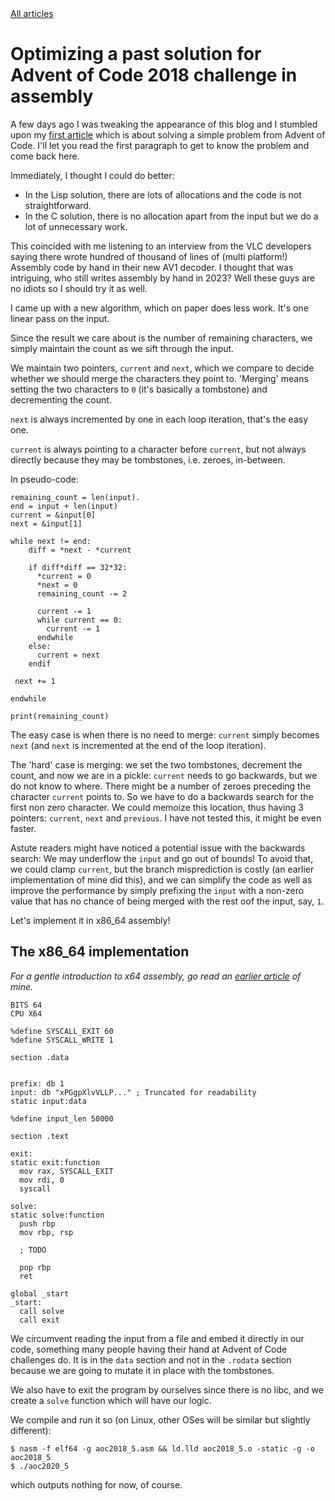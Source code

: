<link rel="stylesheet" type="text/css" href="main.css">
<a href="/blog">All articles</a>

# Optimizing a past solution for Advent of Code 2018 challenge  in assembly

A few days ago I was tweaking the appearance of this blog and I stumbled upon my [first article](/blog/advent_of_code_2018_5) which is about solving a simple problem from Advent of Code. I'll let you read the first paragraph to get to know the problem and come back here.

Immediately, I thought I could do better: 
- In the Lisp solution, there are lots of allocations and the code is not straightforward.
- In the C solution, there is no allocation apart from the input but we do a lot of unnecessary work.


This coincided with me listening to an interview from the VLC developers saying there wrote hundred of thousand of lines of (multi platform!) Assembly code by hand in their new AV1 decoder. I thought that was intriguing, who still writes assembly by hand in 2023? Well these guys are no idiots so I should try it as well.


I came up with a new algorithm, which on paper does less work. It's one linear pass on the input.

Since the result we care about is the number of remaining characters, we simply maintain the count as we sift through the input.

We maintain two pointers, `current` and `next`, which we compare to decide whether we should merge the characters they point to. 'Merging' means setting the two characters to `0` (it's basically a tombstone) and decrementing the count.

`next` is always incremented by one in each loop iteration, that's the easy one.

`current` is always pointing to a character before `current`, but not always directly because they may be tombstones, i.e. zeroes, in-between.


In pseudo-code:

```
remaining_count = len(input).
end = input + len(input)
current = &input[0]
next = &input[1]

while next != end:
    diff = *next - *current

    if diff*diff == 32*32:
      *current = 0
      *next = 0
      remaining_count -= 2

      current -= 1
      while current == 0:
        current -= 1
      endwhile
    else:
      current = next
    endif

 next += 1
    
endwhile

print(remaining_count)

```

The easy case is when there is no need to merge: `current` simply becomes `next` (and `next` is incremented at the end of the loop iteration).

The 'hard' case is merging: we set the two tombstones, decrement the count, and now we are in a pickle: `current` needs to go backwards, but we do not know to where. There might be a number of zeroes preceding the character `current` points to. So we have to do a backwards search for the first non zero character.
We could memoize this location, thus having 3 pointers: `current`, `next` and `previous`. I have not tested this, it might be even faster.

Astute readers might have noticed a potential issue with the backwards search: We may underflow the `input` and go out of bounds! To avoid that, we could clamp `current`, but the branch misprediction is costly (an earlier implementation of mine did this), and we can simplify the code as well as improve the performance by simply prefixing the `input` with a non-zero value that has no chance of being merged with the rest oof the input, say, `1`. 

Let's implement it in x86_64 assembly!

## The x86_64 implementation

*For a gentle introduction to x64 assembly, go read an [earlier article](/blog/x11_x64.html) of mine.*


```x86asm
BITS 64
CPU X64

%define SYSCALL_EXIT 60
%define SYSCALL_WRITE 1

section .data


prefix: db 1
input: db "xPGgpXlvVLLP..." ; Truncated for readability
static input:data

%define input_len 50000

section .text

exit:
static exit:function
  mov rax, SYSCALL_EXIT
  mov rdi, 0
  syscall

solve:
static solve:function
  push rbp
  mov rbp, rsp

  ; TODO

  pop rbp
  ret

global _start
_start:
  call solve
  call exit
```


We circumvent reading the input from a file and embed it directly in our code, something many people having their hand at Advent of Code challenges do. It is in the `data` section and not in the `.rodata` section because we are going to mutate it in place with the tombstones.

We also have to exit the program by ourselves since there is no libc, and we create a `solve` function which will have our logic.

We compile and run it so (on Linux, other OSes will be similar but slightly different):

```shell
$ nasm -f elf64 -g aoc2018_5.asm && ld.lld aoc2018_5.o -static -g -o aoc2018_5
$ ./aoc2020_5
```

which outputs nothing for now, of course.



